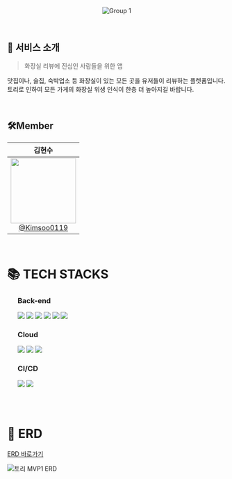 <div align="center">

  ![Group 1](https://github.com/WCpedia/backend/assets/96464209/8c0b806d-6499-40b8-85b5-cc228bb5e7ee)

</div>

<br/>

## 🔎 서비스 소개

> 화장실 리뷰에 진심인 사람들을 위한 앱 

맛집이나, 술집, 숙박업소 등 화장실이 있는 모든 곳을 유저들이 리뷰하는 플렛폼입니다. </br>
토리로 인하여 모든 가게의 화장실 위생 인식이 한층 더 높아지길 바랍니다. </br>

<br/>

## 🛠Member

|                                                                **김현수**                                                                |                                                      
| :--------------------------------------------------------------------------------------------------------------------------------------: |
| [<img src="https://avatars.githubusercontent.com/u/96464209?v=4" height=150 width=150> <br/> @Kimsoo0119](https://github.com/Kimsoo0119) |


<br>
<div>
    <h1>📚 TECH STACKS</h1>
    <ul>
      <h3>Back-end</h3>
      <img src="https://img.shields.io/badge/TypeScript-3178C6?style=flat-square&logo=typescript&logoColor=white"/>
      <img src="https://img.shields.io/badge/Nest.js-E0234E?style=flat&logo=NestJS&logoColor=white"/>
      <img src="https://img.shields.io/badge/Prisma-2D3748?style=flat-square&logo=Prisma&logoColor=white"/>
      <img src="https://img.shields.io/badge/PostgreSQL-4169E1?style=flat-square&logo=PostgreSQL&logoColor=white"/>
      <img src="https://img.shields.io/badge/Redis-DC382D?style=flat-square&logo=redis&logoColor=black"/>
      <img src="https://img.shields.io/badge/JSON%20Web%20Tokens-000000?style=flat-square&logo=jsonwebtokens&logoColor=white"/>
      </br>
      <h3>Cloud</h3>
      <img src="https://img.shields.io/badge/AmazonEC2-FF9900?style=flat-square&logo=AmazonEC2&logoColor=white"/>
      <img src="https://img.shields.io/badge/AmazonS3-569A31?style=flat-square&logo=AmazonS3&logoColor=white"/>
      <img src="https://img.shields.io/badge/AmazonRDS-527FFF?style=flat-square&logo=AmazonRDS&logoColor=white"/>
      </br>
      <h3>CI/CD</h3>
      <img src="https://img.shields.io/badge/Docker-2496ED?style=flat-square&logo=docker&logoColor=white"/>
      <img src="https://img.shields.io/badge/GitHub%20Actions-2088FF?style=flat-square&logo=GitHubActions&logoColor=white"/>
    </ul>
  </div>
  
  <br><br>
  
  <div>
    <h1>📄 ERD</h1>

[ERD 바로가기](https://dbdiagram.io/d/%ED%86%A0%EB%A6%AC-MVP1-ERD-662f4f7b5b24a634d00b2bef)
    
![토리 MVP1 ERD](https://github.com/WCpedia/backend/assets/96464209/36838dda-c55a-4c2a-b191-8d3fe89f84c4)

  </div>
  
